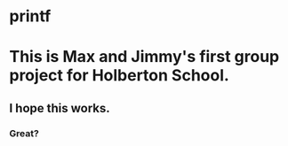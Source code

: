 # printf
<h1>This is Max and Jimmy's first group project for Holberton School.</h1>
<h2>I hope this works.</h2>
<h3>Great?</h3>
